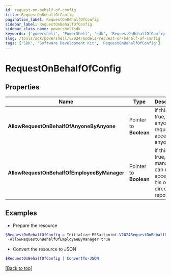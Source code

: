 ```yaml
---
id: request-on-behalf-of-config
title: RequestOnBehalfOfConfig
pagination_label: RequestOnBehalfOfConfig
sidebar_label: RequestOnBehalfOfConfig
sidebar_class_name: powershellsdk
keywords: ['powershell', 'PowerShell', 'sdk', 'RequestOnBehalfOfConfig'] 
slug: /tools/sdk/powershell/v2024/models/request-on-behalf-of-config
tags: ['SDK', 'Software Development Kit', 'RequestOnBehalfOfConfig']
---
```



# RequestOnBehalfOfConfig

## Properties

Name | Type | Description | Notes
------------ | ------------- | ------------- | -------------
**AllowRequestOnBehalfOfAnyoneByAnyone** |  Pointer to **Boolean** | If this is true, anyone can request access for anyone. | [optional] [default to $false]
**AllowRequestOnBehalfOfEmployeeByManager** |  Pointer to **Boolean** | If this is true, a manager can request access for his or her direct reports. | [optional] [default to $false]

## Examples

- Prepare the resource
```powershell
$RequestOnBehalfOfConfig = Initialize-PSSailpoint.V2024RequestOnBehalfOfConfig  -AllowRequestOnBehalfOfAnyoneByAnyone true `
 -AllowRequestOnBehalfOfEmployeeByManager true
```

- Convert the resource to JSON
```powershell
$RequestOnBehalfOfConfig | ConvertTo-JSON
```


[[Back to top]](#) 

